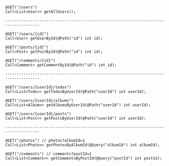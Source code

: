     @GET("/users")
    Call<List<User>> getAllUsers();

    -------------------------------------------------------------------------------------

    @GET("/users/{id}")
    Call<User> getUserById(@Path("id") int id);

    @GET("/posts/{id}")
    Call<Post> getPostById(@Path("id") int id);

    @GET("/comments/{id}")
    Call<Comment> getCommentById(@Path("id") int id);

    -------------------------------------------------------------------------------------

    @GET("/users/{userId}/todos")
    Call<List<Todo>> getTodosByUserId(@Path("userId") int userId);

    @GET("/users/{userId}/albums")
    Call<List<Album>> getAlbumsByUserId(@Path("userId") int userId);

    @GET("/users/{userId}/posts")
    Call<List<Post>> getPostsByUserId(@Path("userId") int userId);

    -------------------------------------------------------------------------------------

    @GET("/photos") // photos?albumId=1
    Call<List<Photo>> getPhotosByAlbumId(@Query("albumId") int albumId);

    @GET("/comments") // comments?postId=1
    Call<List<Comment>> getCommentsByPostId(@Query("postId") int postId);
